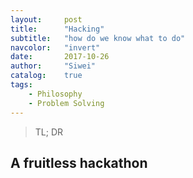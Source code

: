 ```yaml
---
layout:     post
title:      "Hacking"
subtitle:   "how do we know what to do"
navcolor:   "invert"
date:       2017-10-26
author:     "Siwei"
catalog:    true
tags:
    - Philosophy
    - Problem Solving
---
```



> TL; DR


## A fruitless hackathon